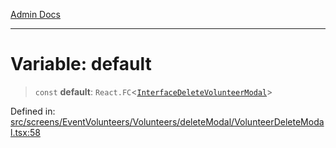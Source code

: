 [Admin Docs](/)

---

# Variable: default

> `const` **default**: `React.FC`\<[`InterfaceDeleteVolunteerModal`](../interfaces/InterfaceDeleteVolunteerModal.md)\>

Defined in: [src/screens/EventVolunteers/Volunteers/deleteModal/VolunteerDeleteModal.tsx:58](https://github.com/PalisadoesFoundation/talawa-admin/blob/main/src/screens/EventVolunteers/Volunteers/deleteModal/VolunteerDeleteModal.tsx#L58)
